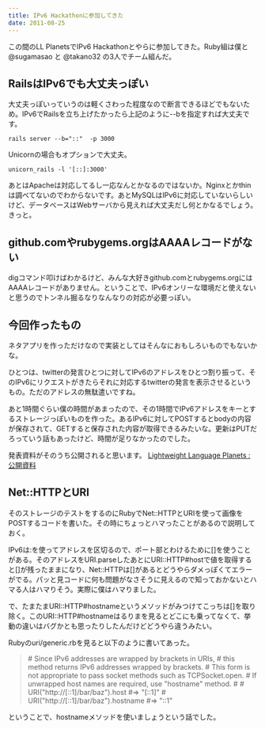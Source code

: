 ```yaml
---
title: IPv6 Hackathonに参加してきた
date: 2011-08-25
---
```

この間のLL PlanetsでIPv6 Hackathonとやらに参加してきた。Ruby組は僕と @sugamasao と @takano32 の3人でチーム組んだ。

<h2>RailsはIPv6でも大丈夫っぽい</h2>
大丈夫っぽいっていうのは軽くさわった程度なので断言できるほどでもないため。IPv6でRailsを立ち上げたかったら上記のように--bを指定すれば大丈夫です。

<pre><code>rails server --b="::"  -p 3000</code></pre>

Unicornの場合もオプションで大丈夫。

<pre><code>unicorn_rails -l '[::]:3000'</code></pre>

あとはApacheは対応してるし一応なんとかなるのではないか。Nginxとかthinは調べてないのでわからないです。あとMySQLはIPv6に対応していないらしいけど、データベースはWebサーバから見えれば大丈夫だし何とかなるでしょう。きっと。

<h2>github.comやrubygems.orgはAAAAレコードがない</h2>
digコマンド叩けばわかるけど、みんな大好きgithub.comとrubygems.orgにはAAAAレコードがありません。ということで、IPv6オンリーな環境だと使えないと思うのでトンネル掘るなりなんなりの対応が必要っぽい。

<h2>今回作ったもの</h2>
ネタアプリを作っただけなので実装としてはそんなにおもしろいものでもないかな。

ひとつは、twitterの発言ひとつに対してIPv6のアドレスをひとつ割り振って、そのIPv6にリクエストがきたらそれに対応するtwitterの発言を表示させるというもの。ただのアドレスの無駄遣いですね。

あと1時間ぐらい僕の時間があまったので、その1時間でIPv6アドレスをキーとするストレージっぽいものを作った。あるIPv6に対してPOSTするとbodyの内容が保存されて、GETすると保存された内容が取得できるみたいな。更新はPUTだろっていう話もあったけど、時間が足りなかったのでした。

発表資料がそのうち公開されると思います。
<a href="http://ll.jus.or.jp/2011/slide.html">Lightweight Language Planets : 公開資料</a>
<h2>Net::HTTPとURI</h2>
そのストレージのテストをするのにRubyでNet::HTTPとURIを使って画像をPOSTするコードを書いた。その時にちょっとハマったことがあるので説明しておく。

<script src="https://gist.github.com/1170083.js?file=ipv6.rb"></script>

IPv6は:を使ってアドレスを区切るので、ポート部とわけるために[]を使うことがある。そのアドレスをURI.parseしたあとにURI::HTTP#hostで値を取得すると[]が残ったままになり、Net::HTTPは[]があるとどうやらダメっぽくてエラーがでる。パッと見コードに何も問題がなさそうに見えるので知っておかないとハマる人はハマりそう。実際に僕はハマりました。

で、たまたまURI::HTTP#hostnameというメソッドがみつけてこっちは[]を取り除く。このURI::HTTP#hostnameはるりまを見るとどこにも乗ってなくて、挙動の違いはバグかとも思ったりしたんだけどどうやら違うみたい。

Rubyのuri/generic.rbを見ると以下のように書いてあった。

<blockquote>
# Since IPv6 addresses are wrapped by brackets in URIs,
# this method returns IPv6 addresses wrapped by brackets.
# This form is not appropriate to pass socket methods such as TCPSocket.open.
# If unwrapped host names are required, use "hostname" method.
#
#   URI("http://[::1]/bar/baz").host #=> "[::1]"
#   URI("http://[::1]/bar/baz").hostname #=> "::1"
</blockquote>

ということで、hostnameメソッドを使いましょうという話でした。